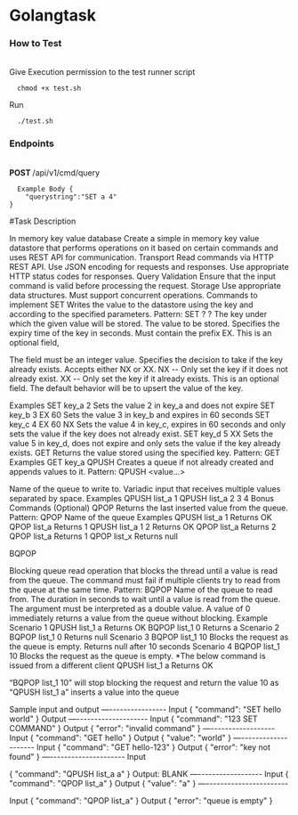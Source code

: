 
# Golangtask

<h3>How to Test</h3>
<br>
Give Execution permission to the test runner script

``` 
  chmod +x test.sh
```

Run

```
  ./test.sh
```

<h3>Endpoints</h3>
<br>
 <b>POST </b>  /api/v1/cmd/query

```
  Example Body {
    "querystring":"SET a 4"
}
```

#Task Description

In memory key value database
Create a simple in memory key value datastore that performs operations on it based on certain
commands and uses REST API for communication.
Transport
Read commands via HTTP REST API.
Use JSON encoding for requests and responses.
Use appropriate HTTP status codes for responses.
Query Validation
Ensure that the input command is valid before processing the request.
Storage
Use appropriate data structures.
Must support concurrent operations.
Commands to implement
SET
Writes the value to the datastore using the key and according to the specified parameters.
Pattern: SET <key> <value> <expiry time>? <condition>?
<key>
The key under which the given value will be stored.
<value>
The value to be stored.
<expiry time>
Specifies the expiry time of the key in seconds.
Must contain the prefix EX.
This is an optional field,

The field must be an integer value.
<condition>
Specifies the decision to take if the key already exists.
Accepts either NX or XX.
NX -- Only set the key if it does not already exist.
XX -- Only set the key if it already exists.
This is an optional field. The default behavior will be to upsert the value of the key.

Examples
SET key_a 2
Sets the value 2 in key_a and does not expire
SET key_b 3 EX 60
Sets the value 3 in key_b and expires in 60 seconds
SET key_c 4 EX 60 NX
Sets the value 4 in key_c, expires in 60 seconds and only sets the value if the key does not
already exist.
SET key_d 5 XX
Sets the value 5 in key_d, does not expire and only sets the value if the key already exists.
GET
Returns the value stored using the specified key.
Pattern: GET <key>
Examples
GET key_a
QPUSH
Creates a queue if not already created and appends values to it.
Pattern: QPUSH <key> <value...>

<key>
Name of the queue to write to.
<value...>
Variadic input that receives multiple values separated by space.
Examples
QPUSH list_a 1
QPUSH list_a 2 3 4
Bonus Commands (Optional)
QPOP
Returns the last inserted value from the queue.
Pattern: QPOP <key>
<Key>
Name of the queue
Examples
QPUSH list_a 1
Returns OK
QPOP list_a
Returns 1
QPUSH list_a 1 2
Returns OK
QPOP list_a
Returns 2
QPOP list_a
Returns 1
QPOP list_x
Returns null

BQPOP

Blocking queue read operation that blocks the thread until a value is read from the queue.
The command must fail if multiple clients try to read from the queue at the same time.
Pattern: BQPOP <key> <timeout>
<key>
Name of the queue to read from.
<timeout>
The duration in seconds to wait until a value is read from the queue.
The argument must be interpreted as a double value.
A value of 0 immediately returns a value from the queue without blocking.
Example
Scenario 1
QPUSH list_1 a
Returns OK
BQPOP list_1 0
Returns a
Scenario 2
BQPOP list_1 0
Returns null
Scenario 3
BQPOP list_1 10
Blocks the request as the queue is empty.
Returns null after 10 seconds
Scenario 4
BQPOP list_1 10
Blocks the request as the queue is empty.
*The below command is issued from a different client
QPUSH list_1 a
Returns OK

“BQPOP list_1 10” will stop blocking the request and return the value 10 as “QPUSH list_1 a”
inserts a value into the queue

Sample input and output
—----------------
Input
{
"command": "SET hello world"
}
Output
—--------------------
Input
{
"command": "123 SET COMMAND"
}
Output
{
"error": "invalid command"
}
—------------------
Input
{
"command": "GET hello"
}
Output
{
"value": "world"
}
—--------------------
Input
{
"command": "GET hello-123"
}
Output
{
"error": "key not found"
}
—---------------------
Input

{
"command": "QPUSH list_a a"
}
Output: BLANK
—------------------
Input
{
"command": "QPOP list_a"
}
Output
{
"value": "a"
}
—-----------------------

Input
{
"command": "QPOP list_a"
}
Output
{
"error": "queue is empty"
}
